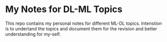 # My Notes for DL-ML Topics

This repo contains my personal notes for different ML-DL topics. Intenstion is to undertand the topics and document them for the revision and better understanding for my-self.